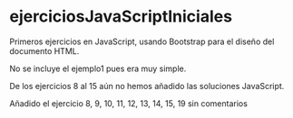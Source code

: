 # ejerciciosJavaScriptIniciales

Primeros ejercicios en JavaScript, usando Bootstrap para el diseño del documento HTML.

No se incluye el ejemplo1 pues era muy simple.

De los ejercicios 8 al 15 aún no hemos añadido las soluciones JavaScript.

Añadido el ejercicio 8, 9, 10, 11, 12, 13, 14, 15, 19 sin comentarios
